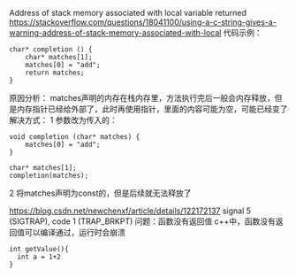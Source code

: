 
Address of stack memory associated with local variable returned
https://stackoverflow.com/questions/18041100/using-a-c-string-gives-a-warning-address-of-stack-memory-associated-with-local
代码示例：
```
char* completion () {
    char* matches[1];
    matches[0] = "add";
    return matches;
}
```
原因分析：
matches声明的内存在栈内存里，方法执行完后一般会内存释放，但是内存指针已经给外部了，此时再使用指针，里面的内容可能为空，可能已经变了
解决方式：
1 参数改为传入的：
```
void completion (char* matches) {
    matches[0] = "add";
}

char* matches[1];
completion(matches);
```
2 将matches声明为const的，但是后续就无法释放了



https://blog.csdn.net/newchenxf/article/details/122172137
signal 5 (SIGTRAP), code 1 (TRAP_BRKPT)
问题：函数没有返回值   c++中，函数没有返回值可以编译通过，运行时会崩溃
```
int getValue(){
  int a = 1+2
}
```
